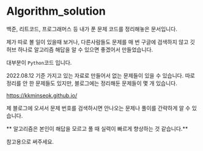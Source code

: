 # Algorithm_solution
백준, 리트코드, 프로그래머스 등 내가 푼 문제 코드를 정리해놓은 문서입니다.

제가 따로 볼 일이 있을때 보거나, 다른사람들도 문제를 매 번 구글에 검색하지 않고 깃허브 하나로 알고리즘 해답을 알 수 있으면 좋겠어서 만들었습니다.

대부분이 `Python`코드 입니다. 


2022.08.12 기준 가지고 있는 자료로 만들어서 없는 문제들이 있을 수 있습니다. 
따로 정리를 안 한 문제들도 있지만, 블로그에는 정리해둔 문제들이 몇 개 있습니다.

<https://kkminseok.github.io/>

제 블로그에 오셔서 문제 번호를 검색하시면 안나오는 문제나 풀이를 간략하게 알 수 있습니다.

** 알고리즘은 본인이 해답을 모르고 풀 때 실력이 빠르게 향상하는 것 같습니다.** 

참고용으로 써주세요. 
